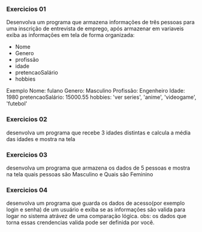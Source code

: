 
### Exercicios 01

Desenvolva um programa que armazena informações de três pessoas para uma inscrição de entrevista de emprego, após armazenar em variaveis exiba as informações em tela de forma organizada:
- Nome
- Genero
- profissão 
- idade
- pretencaoSalário 
- hobbies


Exemplo 
Nome: fulano
Genero: Masculino
Profissão: Engenheiro
Idade: 1980
pretencaoSalário: 15000.55
hobbies: 'ver series', 'anime', 'videogame', 'futebol'


### Exercicios 02
desenvolva um programa que recebe 3 idades distintas e 
calcula a média das idades e mostra na tela


### Exercicios 03
desenvolva um programa que armazena os dados de 5 pessoas e mostra na tela quais pessoas são Masculino e Quais são Feminino


### Exercicios 04
desenvolva um programa que guarda os dados de acesso(por exemplo login e senha) de um usuário e exiba se as informações são valida para logar no sistema atrávez de uma comparação lógica.
obs: os dados que torna essas crendencias valida pode ser definida por você.
